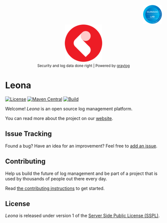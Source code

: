 <div align="right">
    <img src="/misc/assets/guinsoolab-badge.png" width=60 alt="badge">
</div>
<div align="center">
    <img src="/misc/assets/graylog.svg" width=120 alt="logo" />
    <br />
    <small>Security and log data done right | Powered by <a href="https://www.graylog.org">graylog</a></small>
</div>

# Leona

[![License](https://img.shields.io/badge/license-SSPL-green)](https://www.mongodb.com/licensing/server-side-public-license)
[![Maven Central](https://img.shields.io/maven-central/v/org.graylog2/graylog2-server.svg)](http://mvnrepository.com/artifact/org.graylog2/graylog2-server)
[![Build](https://github.com/Graylog2/graylog2-server/actions/workflows/build.yml/badge.svg)](https://github.com/Graylog2/graylog2-server/actions/workflows/build.yml)

Welcome! _Leona_ is an open source log management platform.

You can read more about the project on our [website](https://ciusji.gitbook.io/leona).


## Issue Tracking

Found a bug? Have an idea for an improvement? Feel free to [add an issue](https://github.com/LeonaLog/leona/issues/new/choose).


## Contributing

Help us build the future of log management and be part of a project that is used by thousands of people out there every day.

Read [the contributing instructions](CONTRIBUTING.md) to get started.


## License

_Leona_ is released under version 1 of the [Server Side Public License (SSPL)](LICENSE).
